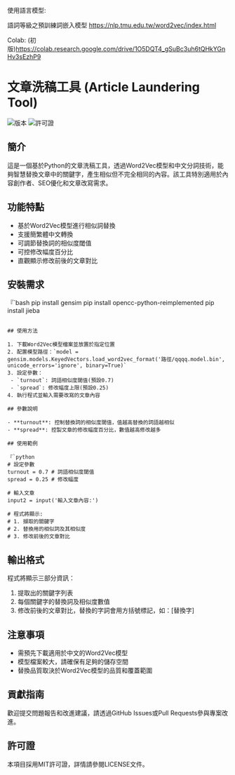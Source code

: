 
使用語言模型:

語詞等級之預訓練詞嵌入模型
https://nlp.tmu.edu.tw/word2vec/index.html


Colab:
(初版)https://colab.research.google.com/drive/1O5DQT4_gSuBc3uh6tQHkYGnHv3sEzhP9


# 文章洗稿工具 (Article Laundering Tool)

![版本](https://img.shields.io/badge/版本-1.0.0-blue)
![許可證](https://img.shields.io/badge/許可證-MIT-green)

## 簡介

這是一個基於Python的文章洗稿工具，透過Word2Vec模型和中文分詞技術，能夠智慧替換文章中的關鍵字，產生相似但不完全相同的內容。該工具特別適用於內容創作者、SEO優化和文章改寫需求。

## 功能特點

- 基於Word2Vec模型進行相似詞替換
- 支援簡繁體中文轉換
- 可調節替換詞的相似度閾值
- 可控修改幅度百分比
- 直觀顯示修改前後的文章對比

## 安裝需求

『`bash
pip install gensim
pip install opencc-python-reimplemented
pip install jieba
```

## 使用方法

1. 下載Word2Vec模型檔案並放置於指定位置
2. 配置模型路徑：`model = gensim.models.KeyedVectors.load_word2vec_format('路徑/qqqq.model.bin', unicode_errors='ignore', binary=True)`
3. 設定參數：
 - `turnout`: 詞語相似度閾值(預設0.7)
 - `spread`: 修改幅度上限(預設0.25)
4. 執行程式並輸入需要改寫的文章內容

## 參數說​​明

- **turnout**: 控制替換詞的相似度閾值，值越高替換的詞語越相似
- **spread**: 控製文章的修改幅度百分比，數值越高修改越多

## 使用範例

『`python
# 設定參數
turnout = 0.7 # 詞語相似度閾值
spread = 0.25 # 修改幅度

# 輸入文章
input2 = input('輸入文章內容:')

# 程式將顯示:
# 1. 擷取的關鍵字
# 2. 替換用的相似詞及其相似度
# 3. 修改前後的文章對比
```

## 輸出格式

程式將顯示三部分資訊：
1. 提取出的關鍵字列表
2. 每個關鍵字的替換詞及相似度數值
3. 修改前後的文章對比，替換的字詞會用方括號標記，如：[替換字]

## 注意事項

- 需預先下載適用於中文的Word2Vec模型
- 模型檔案較大，請確保有足夠的儲存空間
- 替換品質取決於Word2Vec模型的品質和覆蓋範圍

## 貢獻指南

歡迎提交問題報告和改進建議，請透過GitHub Issues或Pull Requests參與專案改進。

## 許可證

本項目採用MIT許可證，詳情請參閱LICENSE文件。
